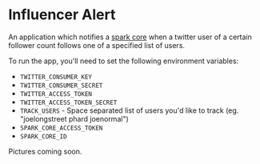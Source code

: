 # Influencer Alert

An application which notifies a [spark core](http://spark.io) when a twitter user of a certain follower count follows one of a specified list of users.

To run the app, you'll need to set the following environment variables:
* `TWITTER_CONSUMER_KEY`
* `TWITTER_CONSUMER_SECRET`
* `TWITTER_ACCESS_TOKEN`
* `TWITTER_ACCESS_TOKEN_SECRET`
* `TRACK_USERS` - Space separated list of users you'd like to track (eg. "joelongstreet phard joenormal")
* `SPARK_CORE_ACCESS_TOKEN`
* `SPARK_CORE_ID`

Pictures coming soon.

